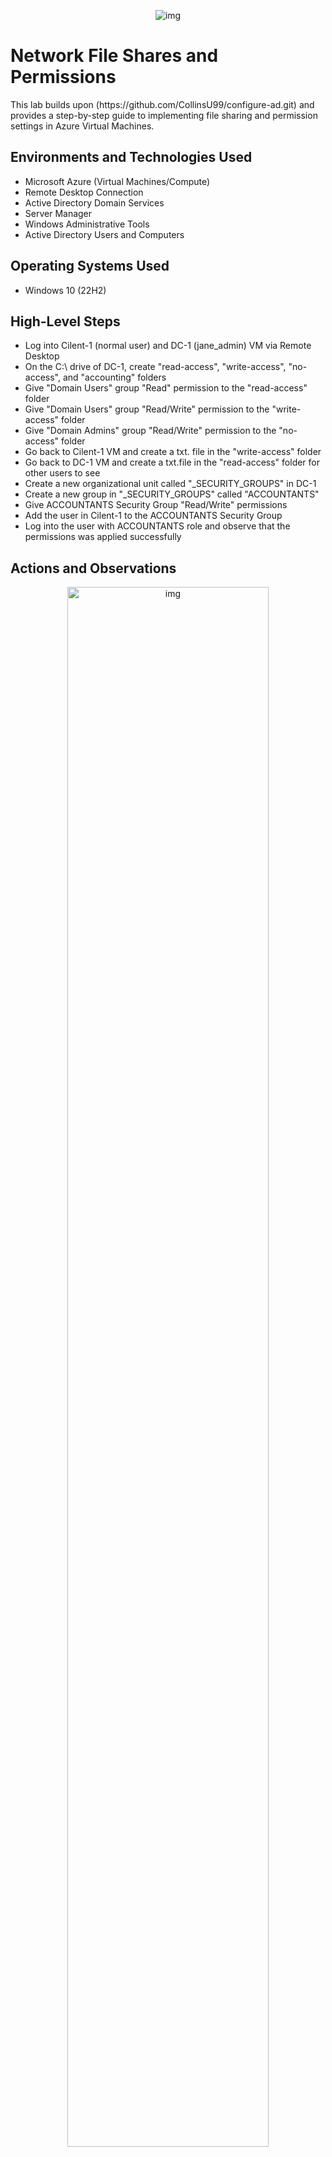 <p align="center">
<img src="https://i.imgur.com/2KUrL4H.png" alt="img"/>
</p>

<h1>Network File Shares and Permissions</h1>
This lab builds upon (https://github.com/CollinsU99/configure-ad.git) and provides a step-by-step guide to implementing file sharing and permission settings in Azure Virtual Machines.

<h2>Environments and Technologies Used</h2>

- Microsoft Azure (Virtual Machines/Compute)
- Remote Desktop Connection
- Active Directory Domain Services
- Server Manager
- Windows Administrative Tools
- Active Directory Users and Computers


<h2>Operating Systems Used </h2>

- Windows 10 (22H2)

<h2>High-Level Steps</h2>

- Log into Cilent-1 (normal user) and DC-1 (jane_admin) VM via Remote Desktop 
- On the C:\ drive of DC-1, create "read-access", "write-access", "no-access", and "accounting" folders
- Give "Domain Users" group "Read" permission to the "read-access" folder
- Give "Domain Users" group "Read/Write" permission to the "write-access" folder
- Give "Domain Admins" group "Read/Write" permission to the "no-access" folder
- Go back to Cilent-1 VM and create a txt. file in the "write-access" folder
- Go back to DC-1 VM and create a txt.file in the "read-access" folder for other users to see
- Create a new organizational unit called "_SECURITY_GROUPS" in DC-1
- Create a new group in "_SECURITY_GROUPS" called "ACCOUNTANTS"
- Give ACCOUNTANTS Security Group "Read/Write" permissions
- Add the user in Cilent-1 to the ACCOUNTANTS Security Group
- Log into the user with ACCOUNTANTS role and observe that the permissions was applied successfully

<h2>Actions and Observations</h2>

<p align="center">
<img src="https://i.imgur.com/QM8c2lU.png" height="80%" width="80%" alt="img"/>
</p>

Let's log into DC-1's VM as jane_admin.

Go to https://portal.azure.com/ and click Virtual machines.

<p align="center">
<img src="https://i.imgur.com/9kpDOrS.png" height="80%" width="80%" alt="img"/>
</p>

Go back to virtual machines in your Azure portal and click DC-1.

<p align="center">
<img src="https://i.imgur.com/pvSb0tR.png" height="80%" width="80%" alt="img"/>
</p>

Copy DC-1 public IP address.

<p align="center">
<img src="https://i.imgur.com/9scInGF.png" height="80%" width="80%" alt="img"/>
</p>

Open Remote Desktop, paste DC-1's public IP address, and click "connect".

<p align="center">
<img src="https://i.imgur.com/In69J19.png" height="80%" width="80%" alt="img"/>
</p>

type "jane_admin" and "Password1" in the username and password box respectively, and click "Ok". 

<p align="center">
<img src="https://i.imgur.com/NA9QeOz.png" height="80%" width="80%" alt="img"/>
</p>

Click "Yes".

<p align="center">
<img src="https://i.imgur.com/FWvuMXc.png" height="80%" width="80%" alt="img"/>
</p>

Go back to your Azure virtual machine and click Client-1

<p align="center">
<img src="https://i.imgur.com/J73jcNu.png" height="80%" width="80%" alt="img"/>
</p>

Copy Client-1 public IP address.

<p align="center">
<img src="https://i.imgur.com/nVjRq04.png" height="80%" width="80%" alt="img"/>
</p>

Open Remote Desktop, paste Client-1's public IP address, and click "connect".

<p align="center">
<img src="https://i.imgur.com/xB40N1G.png" height="80%" width="80%" alt="img"/>
</p>

We will connect to Client-1 VM as a random user from our domain.

First, go back to DC-1, click the Start Menu, collapse "Windows Administrative Tools", and click "Active Directory Users and Computers".

<p align="center">
<img src="https://i.imgur.com/OpDXizl.png" height="80%" width="80%" alt="img"/>
</p>

In "Active Directory Users and Computers", click "mydomain.com" and collapse it. collapse "_EMPLOEES", double-click on any random user, click "Account", and copy that user's username as shown in the image above.

<p align="center">
<img src="https://i.imgur.com/D8f1LmC.png" height="80%" width="80%" alt="img"/>
</p>

Go back to Client-1 VM, click "More choices" > "Use a different account". Paste the random username in the "username box", and type "Password1" in the password box, then click "OK".

<p align="center">
<img src="https://i.imgur.com/p6Qb1ny.png" height="80%" width="80%" alt="img"/>
</p>

Click "Yes" at the prompt

<p align="center">
<img src="https://i.imgur.com/YCNKXFt.png" height="80%" width="80%" alt="img"/>
</p>

You should be connecting to the user's account, as shown in the image above.

<p align="center">
<img src="https://i.imgur.com/MEhy2hP.png" height="80%" width="80%" alt="img"/>
</p>

On C:\ drive of DC-1, we will create "read-access", "write-access", "no-access", and "accounting" folders

Click the Start Menu, and then click File Explorer.

<p align="center">
<img src="https://i.imgur.com/TyQrnCo.png" height="80%" width="80%" alt="img"/>
</p>

Click "This PC", and double-click "Windows (C):".

<p align="center">
<img src="https://i.imgur.com/KWXmowK.png" height="80%" width="80%" alt="img"/>
</p>

On the C:\ drive, right-click on an empty space and click "New" > "Folder".

<p align="center">
<img src="https://i.imgur.com/P4RXROf.png" height="80%" width="80%" alt="img"/>
</p>

Name the folder "read-access". Do the same for "write-access", "no-access", and "accounting".

You should have the following folders shown in the image above.

<p align="center">
<img src="https://i.imgur.com/0nmGvGu.png" height="80%" width="80%" alt="img"/>
</p>

Next, we will give the "Domain Users" group permission to access the newly created folders.

Right-click the "read-access" folder and click "Properties".

<p align="center">
<img src="https://i.imgur.com/0nmGvGu.png" height="80%" width="80%" alt="img"/>
</p>

Click "Sharing" > "Share", type "domain users" in the box, click "Add", and click "Share". Domain Users now have "Read" permission to the "read-access" folder. Click "Done" > "Close". 

<p align="center">
<img src="https://i.imgur.com/urQgdy0.png" height="80%" width="80%" alt="img"/>
</p>

Right-click the "write-access" folder and go to "Properties". Click "Sharing" > "Share", type "domain users" in the box, and click "Add". Select "Read/Write" for the permission level and click "Share".

Click "Done" > "Close". 

<p align="center">
<img src="https://i.imgur.com/eplfBMJ.png" height="80%" width="80%" alt="img"/>
</p>

Right-click the "no-access" folder and go to "Properties". Click "Sharing" > "Share", type "domain admins" in the box, and click "Add". Select "Read/Write" for the permission level and click "Share".

Click "Done" > "Close". 

<p align="center">
<img src="https://i.imgur.com/MzuzVTu.png" height="80%" width="80%" alt="img"/>
</p>

Go back to Client-1 VM and open Filer Explorer. Navigate to the share folders by typing "\\dc-1" on the search bar, as shown in the image above.

<p align="center">
<img src="https://i.imgur.com/P1ggSoj.png" height="80%" width="80%" alt="img"/>
</p>

Double-click the "no-access" folder. 

We got an error message because only Domain Admins have access to the folder.

<p align="center">
<img src="https://i.imgur.com/Q0Xxug5.png" height="80%" width="80%" alt="img"/>
</p>

Double-click the "read-access" folder and you will notice that we can access it

<p align="center">
<img src="https://i.imgur.com/AIiR0hp.png" height="80%" width="80%" alt="img"/>
</p>

Let's create a file in the "read-access" folder and see what happens.

Right-click on an empty space and click "New" > "Text Document".

<p align="center">
<img src="https://i.imgur.com/LCidjpw.png" height="80%" width="80%" alt="img"/>
</p>

We got an error message because we gave Domain Users on "Read" permission.

<p align="center">
<img src="https://i.imgur.com/NWP60EL.png" height="80%" width="80%" alt="img"/>
</p>

Navigate back and double-click the "write-access" folder.

<p align="center">
<img src="https://i.imgur.com/rTyYg5s.png" height="80%" width="80%" alt="img"/>
</p>

Right-click on an empty space and click "New" > "Text Document".


<p align="center">
<img src="https://i.imgur.com/BOI7Z1n.png" height="80%" width="80%" alt="img"/>
</p>

Notice we can create a file, This is because we have "Read/Write" permission for the folder

Name the txt file "hello", and type "hi" in your Notepad.

<p align="center">
<img src="https://i.imgur.com/Q5abfkD.png" height="80%" width="80%" alt="img"/>
</p>

Save the txt file by clicking "File" > "Save".

<p align="center">
<img src="https://i.imgur.com/MUIQFpq.png" height="80%" width="80%" alt="img"/>
</p>

Go back to DC-1 VM and double-click the "read-access" folder.

<p align="center">
<img src="https://i.imgur.com/QKgHDeF.png" height="80%" width="80%" alt="img"/>
</p>

Right-click on an empty space and click "New" > "Text Document".

<p align="center">
<img src="https://i.imgur.com/2k4n1Hx.png" height="80%" width="80%" alt="img"/>
</p>

Name the txt file "You can only read me", and type "hello" in your Notepad. Then save the txt file.

<p align="center">
<img src="https://i.imgur.com/Q0Xxug5.png" height="80%" width="80%" alt="img"/>
</p>

Go back to Client-1 VM and double-click the "read-access" folder.

<p align="center">
<img src="https://i.imgur.com/jSJ0M3X.png" height="80%" width="80%" alt="img"/>
</p>

Double-click the new txt file we created in DC-1. Notice that we can read it but can't create any file in the folder.

This is how file permissions work.

<p align="center">
<img src="https://i.imgur.com/4w4cq9s.png" height="80%" width="80%" alt="img"/>
</p>

Let's create a new organizational unit called "_SECURITY_GROUPS" in DC-1.

Open "Active Directory Users and Computer", right-click "mydomain.com" and click "New" > "Organizational Units".

<p align="center">
<img src="https://i.imgur.com/FaCzSnq.png" height="80%" width="80%" alt="img"/>
</p>

Type "_SECURITY_GROUPS" in the box and click "Ok".

<p align="center">
<img src="https://i.imgur.com/mIKBPE7.png" height="80%" width="80%" alt="img"/>
</p>

As shown in the image above, we now have "_SECURITY_GROUPS" on our lists of OUs. Go ahead and double-click it.

Right-click on an empty space and click "New" > "Group".

<p align="center">
<img src="https://i.imgur.com/EvAQ94S.png" height="80%" width="80%" alt="img"/>
</p>

Type "ACCOUNTANTS" and click "Ok".

<p align="center">
<img src="https://i.imgur.com/l9jDNyT.png" height="80%" width="80%" alt="img"/>
</p>

Open File Explorer and click "Wndows (C:)". Right-click the "accounting" folder and click "Properties".

<p align="center">
<img src="https://i.imgur.com/FVccjsz.png" height="80%" width="80%" alt="img"/>
</p>

Click "Sharing" > "Share", type "ACCOUNTANTS" in the box and click "Add". Select "Read/Write" for Permission Level and click "Share". Click "Done" > "Close".

<p align="center">
<img src="https://i.imgur.com/lrDiCuf.png" height="80%" width="80%" alt="img"/>
</p>

Next, we will Add the user (bibag.pidet) in Cilent-1 to the ACCOUNTANTS Security Group.

Double-click "ACCOUNTANTS" and click "Members" > "Add". Type the name of the user you signed into in Client-1 VM, and click "Check Names" > "Ok" > "Apply" > "Ok".

Minimize DC-1 VM.

<p align="center">
<img src="https://i.imgur.com/0R5eTz2.png" height="80%" width="80%" alt="img"/>
</p>

Log out of Client-1 VM. Permissions will only apply to the user after we log out and log back in.

Open Command Prompt and run the command "logoff".

<p align="center">
<img src="https://i.imgur.com/JxrcJWy.png" height="80%" width="80%" alt="img"/>
</p>

Log back into Client-1 VM with the user you picked via Remote Desktop.

Type "run" in the search box and click "Open".

<p align="center">
<img src="https://i.imgur.com/evSAhyl.png" height="80%" width="80%" alt="img"/>
</p>

Type "\\dc-1" and click "Ok".

<p align="center">
<img src="https://i.imgur.com/a7l5ILT.png" height="80%" width="80%" alt="img"/>
</p>

Double-click the "accounting" folder. Notice we can access the folder

The permissions were successfully applied.






























